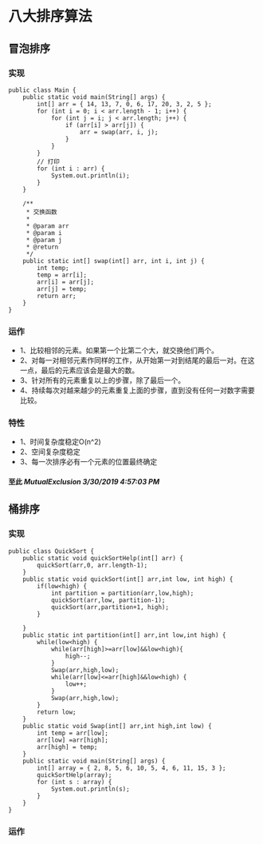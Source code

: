 # 八大排序算法 #
## 冒泡排序 ##
### 实现 ###
	public class Main {
		public static void main(String[] args) {
			int[] arr = { 14, 13, 7, 0, 6, 17, 20, 3, 2, 5 };
			for (int i = 0; i < arr.length - 1; i++) {
				for (int j = i; j < arr.length; j++) {
					if (arr[i] > arr[j]) {
						arr = swap(arr, i, j);
					}
				}
			}
			// 打印
			for (int i : arr) {
				System.out.println(i);
			}
		}
	
		/**
		 * 交换函数
		 * 
		 * @param arr
		 * @param i
		 * @param j
		 * @return
		 */
		public static int[] swap(int[] arr, int i, int j) {
			int temp;
			temp = arr[i];
			arr[i] = arr[j];
			arr[j] = temp;
			return arr;
		}
	}

### 运作 ###
-	1、比较相邻的元素。如果第一个比第二个大，就交换他们两个。
-	2、对每一对相邻元素作同样的工作，从开始第一对到结尾的最后一对。在这一点，最后的元素应该会是最大的数。
-	3、针对所有的元素重复以上的步骤，除了最后一个。
-	4、持续每次对越来越少的元素重复上面的步骤，直到没有任何一对数字需要比较。

### 特性	###
-	1、时间复杂度稳定O(n^2)
-	2、空间复杂度稳定
-	3、每一次排序必有一个元素的位置最终确定

#### 至此	*MutualExclusion 3/30/2019 4:57:03 PM* ####
## 桶排序 ##
### 实现 ###
	public class QuickSort {
		public static void quickSortHelp(int[] arr) {
			quickSort(arr,0, arr.length-1);
		}
		public static void quickSort(int[] arr,int low, int high) {
			if(low<high) {
				int partition = partition(arr,low,high);
				quickSort(arr,low, partition-1);
				quickSort(arr,partition+1, high);
			}
			
		}
		public static int partition(int[] arr,int low,int high) {
			while(low<high) {
				while(arr[high]>=arr[low]&&low<high){
					high--;
				}
				Swap(arr,high,low);
				while(arr[low]<=arr[high]&&low<high) {
					low++;
				}
				Swap(arr,high,low);
			}
			return low;
		}
		public static void Swap(int[] arr,int high,int low) {
			int temp = arr[low];
			arr[low] =arr[high];
			arr[high] = temp;
		}
		public static void main(String[] args) {
			int[] array = { 2, 8, 5, 6, 10, 5, 4, 6, 11, 15, 3 };
			quickSortHelp(array);
			for (int s : array) {
				System.out.println(s);
			}
		}
	}
### 运作 ###